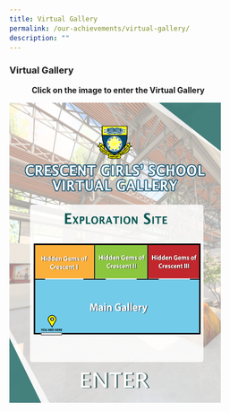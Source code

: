 ```yaml
---
title: Virtual Gallery
permalink: /our-achievements/virtual-gallery/
description: ""
---
```

### **Virtual Gallery**

<figure>
<figcaption><strong> Click on the image to enter the Virtual Gallery
 </figcaption>
</figure>	
	
<p><a href="https://www.crescent.edu.sg/qql/slot/u360/Virtual_Tour_v3/">
<img style="width:75%" src="/images/virtual%20gallery.png">
</a></p>	